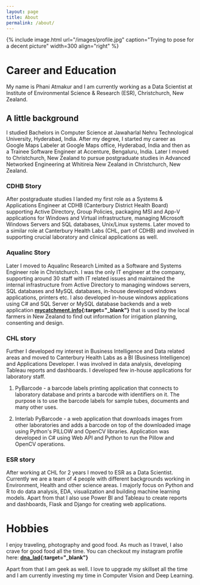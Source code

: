 ```yaml
---
layout: page
title: About
permalink: /about/
---
```


{% include image.html url="/images/profile.jpg" caption="Trying to pose for a decent picture" width=300 align="right" %}

# Career and Education
My name is Phani Atmakur and I am currently working as a Data Scientist at Institute of Environmental Science & Research (ESR), Christchurch, New Zealand.

## A little background
I studied Bachelors in Computer Science at Jawaharlal Nehru Technological University, Hyderabad, India. After my degree, I started my career as Google Maps Labeler at Google Maps office, Hyderabad, India and then as a Trainee Software Engineer at Accenture, Bengaluru, India. Later I moved to Christchurch, New Zealand to pursue postgraduate studies in Advanced Networked Engineering at Whitireia New Zealand in Christchurch, New Zealand.

### CDHB Story
After postgraduate studies I landed my first role as a Systems & Applications Engineer at CDHB (Canterbury District Health Board) supporting Active Directory, Group Policies, packaging MSI and App-V applications for Windows and Virtual infrastructure, managing Microsoft Windows Servers and SQL databases, Unix/Linux systems. Later moved to a similar role at Canterbury Health Labs (CHL, part of CDHB) and involved in supporting crucial laboratory and clinical applications as well. 

### Aqualinc Story
Later I moved to Aqualinc Research Limited as a Software and Systems Engineer role in Christchurch. I was the only IT engineer at the company, supporting around 30 staff with IT related issues and maintained the internal infrastructure from Active Directory to managing windows servers, SQL databases and MySQL databases, in-house developed windows applications, printers etc. I also developed in-house windows applications using C# and SQL Server or MySQL database backends and a web application **[mycatchment.info](http://mycatchment.info/){:target="_blank"}** that is used by the local farmers in New Zealand to find out information for irrigation planning, consenting and design. 

### CHL story
Further I developed my interest in Business Intelligence and Data related areas and moved to Canterbury Health Labs as a BI (Business Intelligence) and Applications Developer. I was involved in data analysis, developing Tableau reports and dashboards. I developed few in-house applications for laboratory staff.

1. PyBarcode - a barcode labels printing application that connects to laboratory database and prints a barcode with identifiers on it. The purpose is to use the barcode labels for sample tubes, documents and many other uses.

2. Interlab PyBarcode - a web application that downloads images from other laboratories and adds a barcode on top of the downloaded image using Python's PILLOW and OpenCV libraries. Application was developed in C# using Web API and Python to run the Pillow and OpenCV operations. 

### ESR story
After working at CHL for 2 years I moved to ESR as a Data Scientist. Currently we are a team of 4 people with different backgrounds working in Environment, Health and other science areas. I majorly focus on Python and R to do data analysis, EDA, visualization and building machine learning models. Apart from that I also use Power BI and Tableau to create reports and dashboards, Flask and Django for creating web applications.

# Hobbies
I enjoy traveling, photography and good food. As much as I travel, I also crave for good food all the time. You can checkout my instagram profile here: **[dna_lad](https://instagram.com/dna_lad){:target="_blank"}**

Apart from that I am geek as well. I love to upgrade my skillset all the time and I am currently investing my time in Computer Vision and Deep Learning.